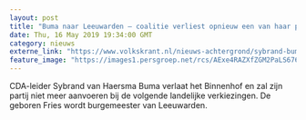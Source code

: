 ```yaml
---
layout: post
title: "Buma naar Leeuwarden – coalitie verliest opnieuw een van haar pijlers"
date: Thu, 16 May 2019 19:34:00 GMT
category: nieuws
externe_link: "https://www.volkskrant.nl/nieuws-achtergrond/sybrand-buma-wordt-burgemeester-van-leeuwarden~b75f673a/"
feature_image: "https://images1.persgroep.net/rcs/AExe4RAZXfZGM2PaLS676TFHcjM/diocontent/148552044/_focus/0.5/0.5/_fill/320/320?appId=93a17a8fd81db0de025c8abd1cca1279&quality=0.85"
---
```


CDA-leider Sybrand van Haersma Buma verlaat het Binnenhof en zal zijn partij niet meer aanvoeren bij de volgende landelijke verkiezingen. De geboren Fries wordt burgemeester van Leeuwarden.
